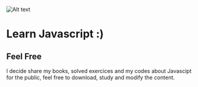 ![Alt text](/relative/path/to/img.jpg?raw=true "https://user-images.githubusercontent.com/50464626/91492917-d6800100-e88c-11ea-971a-17674175a9db.png")

<h1 text align: center> Learn Javascript :)</h1>
<h2> Feel Free </h2>
  <p> I decide share my books, solved exercices and my codes about Javascipt for the public, feel free to download, study and modify the content. </p>

